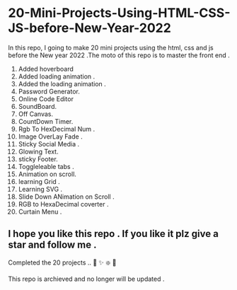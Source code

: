 # 20-Mini-Projects-Using-HTML-CSS-JS-before-New-Year-2022


In this repo, I going to make 20 mini projects using the html, css and js before the New year 2022 .The moto of this repo is to master the front end  .

1. Added hoverboard
2. Added loading animation .
3. Added the loading animation .
4. Password Generator.
5. Online Code Editor
6. SoundBoard.
7. Off Canvas.
8. CountDown Timer.
9. Rgb To HexDecimal Num .
10. Image OverLay Fade .
11. Sticky Social Media .
12. Glowing Text.
13. sticky Footer.
14. Toggleleable tabs .
15. Animation on scroll.
16. learning Grid .
17. Learning SVG .
18. Slide Down ANimation on Scroll .
19. RGB to HexaDecimal coverter .
20. Curtain Menu .

## I hope you like this repo . If you like it plz give a star and follow me .

Completed the 20 projects .. 🤝 ✨ ❇️ 🧨

This repo is archieved and no longer will be updated .



